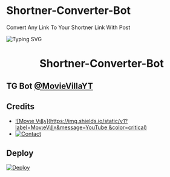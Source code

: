 # Shortner-Converter-Bot
Convert Any Link To Your Shortner Link With Post

![Typing SVG](https://readme-typing-svg.herokuapp.com/?lines=AN+ADVANCE+LINK+SHORTNER+BOT!;CREATED+BY+Movɩe+Vɩɭɭʌ)
</p>

</p>
<h1 align="center">
  <b>Shortner-Converter-Bot</b>
</h1>

## TG Bot [@MovieVillaYT](t.me/MovieVillaYT)

## Credits 

* [![Movɩe Vɩɭɭʌ](https://img.shields.io/static/v1?label=MovɩeVɩɭɭʌ&message=YouTube &color=critical)](https://youtube.com/@MovieVillaYT)
* [![Contact](https://img.shields.io/static/v1?label=Contact&message=On+Telegram&color=critical)](https://telegram.dog/MovieVillaSupport)

## Deploy 

[![Deploy](https://www.herokucdn.com/deploy/button.svg)](https://heroku.com/deploy?template=https://github.com/MovieVillaYT/Shortner-Converter-Bot)
